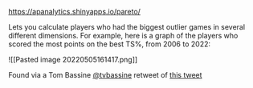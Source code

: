 https://apanalytics.shinyapps.io/pareto/

Lets you calculate players who had the biggest outlier games in several different dimensions. For example, here is a graph of the players who scored the most points on the best TS%, from 2006 to 2022:

![[Pasted image 20220505161417.png]]

Found via a Tom Bassine [@tvbassine](https://twitter.com/tvbassine) retweet of [this tweet](https://twitter.com/anpatt7/status/1522305899225772035)